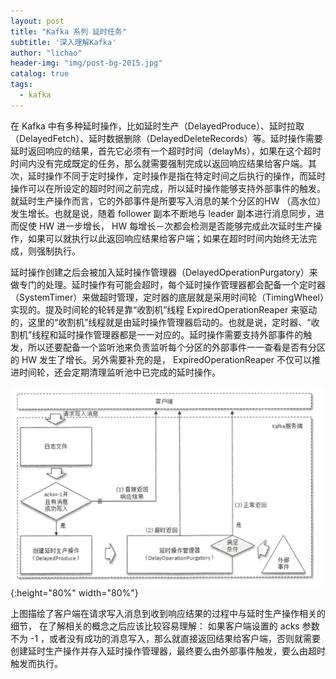 ```yaml
---
layout: post
title: "Kafka 系列 延时任务"
subtitle: '深入理解Kafka'
author: "lichao"
header-img: "img/post-bg-2015.jpg"
catalog: true
tags:
  - kafka
---
```



在 Kafka 中有多种延时操作，比如延时生产（DelayedProduce）、延时拉取（DelayedFetch）、延时数据删除（DelayedDeleteRecords）等。延时操作需要延时返回响应的结果，首先它必须有一个超时时间（delayMs），如果在这个超时时间内没有完成既定的任务，那么就需要强制完成以返回响应结果给客户端。其次，延时操作不同于定时操作，定时操作是指在特定时间之后执行的操作，而延时操作可以在所设定的超时时间之前完成，所以延时操作能够支持外部事件的触发。就延时生产操作而言，它的外部事件是所要写入消息的某个分区的HW （高水位）发生增长。也就是说，随着 follower 副本不断地与 leader 副本进行消息同步，进而促使 HW 进一步增长， HW 每增长－次都会检测是否能够完成此次延时生产操作，如果可以就执行以此返回响应结果给客户端；如果在超时时间内始终无法完成，则强制执行。

延时操作创建之后会被加入延时操作管理器（DelayedOperationPurgatory）来做专门的处理。延时操作有可能会超时，每个延时操作管理器都会配备一个定时器（SystemTimer）来做超时管理，定时器的底层就是采用时间轮（TimingWheel）实现的。提及时间轮的轮转是靠“收割机”线程 ExpiredOperationReaper 来驱动的，这里的“收割机”线程就是由延时操作管理器启动的。也就是说，定时器、“收割机”线程和延时操作管理器都是一一对应的。延时操作需要支持外部事件的触发，所以还要配备一个监听池来负责监听每个分区的外部事件一一查看是否有分区的 HW 发生了增长。另外需要补充的是， ExpiredOperationReaper 不仅可以推进时间轮，还会定期清理监听池中已完成的延时操作。

![延时生产](/img/mq/kafka/延时生产.png){:height="80%" width="80%"}

上图描绘了客户端在请求写入消息到收到响应结果的过程中与延时生产操作相关的细节， 在了解相关的概念之后应该比较容易理解： 如果客户端设置的 acks 参数不为 -1 ，或者没有成功的消息写入，那么就直接返回结果给客户端，否则就需要创建延时生产操作并存入延时操作管理器，最终要么由外部事件触发，要么由超时触发而执行。